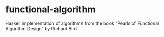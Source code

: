 # functional-algorithm

Haskell implementation of algorithms from the book "Pearls of Functional Algorithm Design" by Richard Bird

